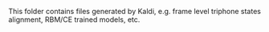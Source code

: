 This folder contains files generated by Kaldi, e.g. frame level triphone states alignment, RBM/CE trained models, etc. 
